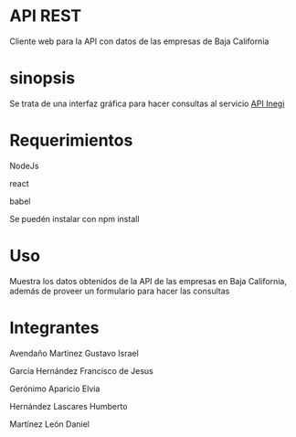 # API REST
Cliente web para la API con datos de las empresas de Baja California

# sinopsis
Se trata de una interfaz gráfica para hacer consultas al servicio [API Inegi](https://github.com/Israel-Eskape/ApiInegi)

# Requerimientos
NodeJs 

react

babel
 

Se puedén instalar con npm install 

# Uso 
Muestra los datos obtenidos de la API de las empresas en Baja California, además de proveer un formulario para hacer las consultas 

# Integrantes
Avendaño Martinez Gustavo Israel 

García Hernández Francisco de Jesus 

Gerónimo Aparicio Elvia 

Hernández Lascares Humberto 

Martínez León Daniel 